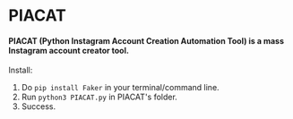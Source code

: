 # PIACAT
#### PIACAT (Python Instagram Account Creation Automation Tool) is a mass Instagram account creator tool.

Install:
1. Do `pip install Faker` in your terminal/command line.
2. Run `python3 PIACAT.py` in PIACAT's folder.
3. Success.
